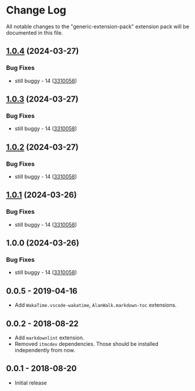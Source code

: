 # Change Log
All notable changes to the "generic-extension-pack" extension pack will be documented in this file.

## [1.0.4](https://github.com/ITMCdev/vscode-extensions/compare/docker-openshift-extension-pack-v1.0.3...docker-openshift-extension-pack-v1.0.4) (2024-03-27)


### Bug Fixes

* still buggy - 14 ([3310058](https://github.com/ITMCdev/vscode-extensions/commit/3310058b0fa82ef15cbcb983946897a2c09a98f6))

## [1.0.3](https://github.com/ITMCdev/vscode-extensions/compare/docker-openshift-extension-pack-v1.0.2...docker-openshift-extension-pack-v1.0.3) (2024-03-27)


### Bug Fixes

* still buggy - 14 ([3310058](https://github.com/ITMCdev/vscode-extensions/commit/3310058b0fa82ef15cbcb983946897a2c09a98f6))

## [1.0.2](https://github.com/ITMCdev/vscode-extensions/compare/docker-openshift-extension-pack-v1.0.1...docker-openshift-extension-pack-v1.0.2) (2024-03-27)


### Bug Fixes

* still buggy - 14 ([3310058](https://github.com/ITMCdev/vscode-extensions/commit/3310058b0fa82ef15cbcb983946897a2c09a98f6))

## [1.0.1](https://github.com/ITMCdev/vscode-extensions/compare/docker-openshift-extension-pack-v1.0.0...docker-openshift-extension-pack-v1.0.1) (2024-03-26)


### Bug Fixes

* still buggy - 14 ([3310058](https://github.com/ITMCdev/vscode-extensions/commit/3310058b0fa82ef15cbcb983946897a2c09a98f6))

## 1.0.0 (2024-03-26)


### Bug Fixes

* still buggy - 14 ([3310058](https://github.com/ITMCdev/vscode-extensions/commit/3310058b0fa82ef15cbcb983946897a2c09a98f6))

## 0.0.5 - 2019-04-16

- Add `WakaTime.vscode-wakatime`, `AlanWalk.markdown-toc` extensions.

## 0.0.2 - 2018-08-22

- Add `markdownlint` extension.
- Removed `itmcdev` dependencies. Those should be installed independently from now.

## 0.0.1 - 2018-08-20
- Initial release
